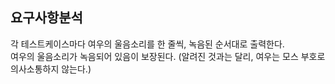 ## 요구사항분석
각 테스트케이스마다 여우의 울음소리를 한 줄씩, 녹음된 순서대로 출력한다.   
여우의 울음소리가 녹음되어 있음이 보장된다. (알려진 것과는 달리, 여우는 모스 부호로 의사소통하지 않는다.)
